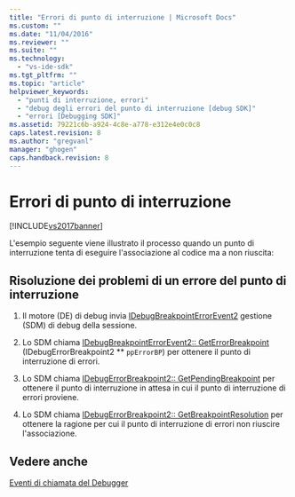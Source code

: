 ```yaml
---
title: "Errori di punto di interruzione | Microsoft Docs"
ms.custom: ""
ms.date: "11/04/2016"
ms.reviewer: ""
ms.suite: ""
ms.technology: 
  - "vs-ide-sdk"
ms.tgt_pltfrm: ""
ms.topic: "article"
helpviewer_keywords: 
  - "punti di interruzione, errori"
  - "debug degli errori del punto di interruzione [debug SDK]"
  - "errori [Debugging SDK]"
ms.assetid: 79221c6b-a924-4c8e-a778-e312e4e0c0c8
caps.latest.revision: 8
ms.author: "gregvanl"
manager: "ghogen"
caps.handback.revision: 8
---
```

# Errori di punto di interruzione
[!INCLUDE[vs2017banner](../../code-quality/includes/vs2017banner.md)]

L'esempio seguente viene illustrato il processo quando un punto di interruzione tenta di eseguire l'associazione al codice ma a non riuscita:  
  
## Risoluzione dei problemi di un errore del punto di interruzione  
  
1.  Il motore \(DE\) di debug invia [IDebugBreakpointErrorEvent2](../../extensibility/debugger/reference/idebugbreakpointerrorevent2.md) gestione \(SDM\) di debug della sessione.  
  
2.  Lo SDM chiama [IDebugBreakpointErrorEvent2:: GetErrorBreakpoint](../../extensibility/debugger/reference/idebugbreakpointerrorevent2-geterrorbreakpoint.md) \(IDebugErrorBreakpoint2 \*\* `ppErrorBP`\) per ottenere il punto di interruzione di errori.  
  
3.  Lo SDM chiama [IDebugErrorBreakpoint2:: GetPendingBreakpoint](../../extensibility/debugger/reference/idebugerrorbreakpoint2-getpendingbreakpoint.md) per ottenere il punto di interruzione in attesa in cui il punto di interruzione di errori proviene.  
  
4.  Lo SDM chiama [IDebugErrorBreakpoint2:: GetBreakpointResolution](../../extensibility/debugger/reference/idebugerrorbreakpoint2-getbreakpointresolution.md) per ottenere la ragione per cui il punto di interruzione di errori non riuscire l'associazione.  
  
## Vedere anche  
 [Eventi di chiamata del Debugger](../../extensibility/debugger/calling-debugger-events.md)